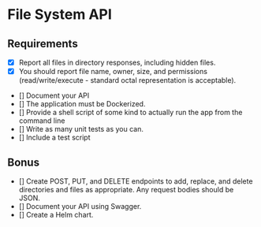 # File System API

## Requirements

- [x] Report all files in directory responses, including hidden files.
- [x] You should report file name, owner, size, and permissions (read/write/execute - standard octal representation is acceptable).
- [] Document your API
- [] The application must be Dockerized.
- [] Provide a shell script of some kind to actually run the app from the command line
- [] Write as many unit tests as you can.
- [] Include a test script

## Bonus

- [] Create POST, PUT, and DELETE endpoints to add, replace, and delete directories and files as appropriate. Any request bodies should be JSON.
- [] Document your API using Swagger.
- [] Create a Helm chart.